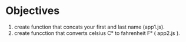# Objectives
  1. create function that concats your first and last name (app1.js).
  2. create funcction that converts celsius C° to fahrenheit F° ( app2.js ).

